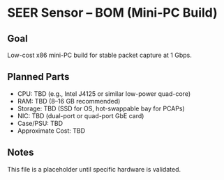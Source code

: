 # SEER Sensor – BOM (Mini-PC Build)

## Goal
Low-cost x86 mini-PC build for stable packet capture at 1 Gbps.

## Planned Parts
- CPU: TBD (e.g., Intel J4125 or similar low-power quad-core)
- RAM: TBD (8–16 GB recommended)
- Storage: TBD (SSD for OS, hot-swappable bay for PCAPs)
- NIC: TBD (dual-port or quad-port GbE card)
- Case/PSU: TBD
- Approximate Cost: TBD

## Notes
This file is a placeholder until specific hardware is validated.
